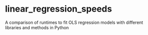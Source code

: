 # linear_regression_speeds
A comparison of runtimes to fit OLS regression models with different libraries and methods in Python
